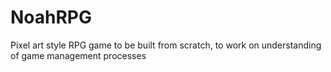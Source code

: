 # NoahRPG
Pixel art style RPG game to be built from scratch, to work on understanding of game management processes
